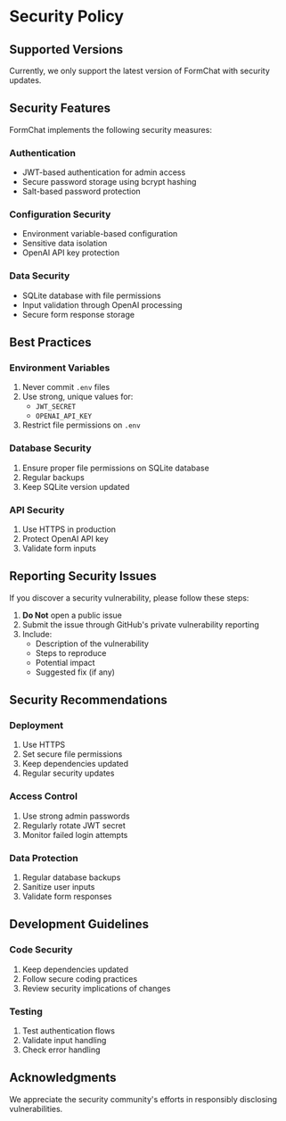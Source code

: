 # Security Policy

## Supported Versions

Currently, we only support the latest version of FormChat with security updates.

## Security Features

FormChat implements the following security measures:

### Authentication
- JWT-based authentication for admin access
- Secure password storage using bcrypt hashing
- Salt-based password protection

### Configuration Security
- Environment variable-based configuration
- Sensitive data isolation
- OpenAI API key protection

### Data Security
- SQLite database with file permissions
- Input validation through OpenAI processing
- Secure form response storage

## Best Practices

### Environment Variables
1. Never commit `.env` files
2. Use strong, unique values for:
   - `JWT_SECRET`
   - `OPENAI_API_KEY`
3. Restrict file permissions on `.env`

### Database Security
1. Ensure proper file permissions on SQLite database
2. Regular backups
3. Keep SQLite version updated

### API Security
1. Use HTTPS in production
2. Protect OpenAI API key
3. Validate form inputs

## Reporting Security Issues

If you discover a security vulnerability, please follow these steps:

1. **Do Not** open a public issue
2. Submit the issue through GitHub's private vulnerability reporting
3. Include:
   - Description of the vulnerability
   - Steps to reproduce
   - Potential impact
   - Suggested fix (if any)

## Security Recommendations

### Deployment
1. Use HTTPS
2. Set secure file permissions
3. Keep dependencies updated
4. Regular security updates

### Access Control
1. Use strong admin passwords
2. Regularly rotate JWT secret
3. Monitor failed login attempts

### Data Protection
1. Regular database backups
2. Sanitize user inputs
3. Validate form responses

## Development Guidelines

### Code Security
1. Keep dependencies updated
2. Follow secure coding practices
3. Review security implications of changes

### Testing
1. Test authentication flows
2. Validate input handling
3. Check error handling

## Acknowledgments

We appreciate the security community's efforts in responsibly disclosing vulnerabilities.
